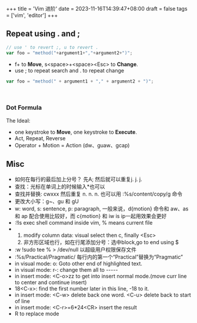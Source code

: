 +++
title = 'Vim 进阶'
date = 2023-11-16T14:39:47+08:00
draft = false
tags = ['vim', 'editor']
+++

## Repeat using . and ;

```javascript
// use ' to revert ;, u to revert .
var foo = "method("+argument1+","+argument2+")";
```

* f+ to **Move**, s\<space\>+\<space\>\<Esc\> to **Change**.
* use ; to repeat search and . to repeat change

```javascript
var foo = "method(" + argument1 + "," + argument2 + ")";
```
<br>

### Dot Formula
The Ideal:
* one keystroke to **Move**, one keystroke to **Execute**. 
* Act, Repeat, Reverse
* Operator + Motion = Action (dw、guaw、gcap)


## Misc
* 如何在每行的最后加上分号？ 先A; 然后就可以重复j. j. j.
* 查找：光标在单词上的时候输入*也可以
* 查找并替换: cwxxx<Esc> 然后重复 n. n. n.  也可以用 :%s/content/copy/g 命令
* 更改大小写：g~、gu 和 gU
* w: word, s: sentence, p: paragraph, 一般来说，d{motion} 命令和 aw、as 和 ap 配合使用比较好，而 c{motion} 和 iw is ip一起用效果会更好
* :!ls exec shell command inside vim, % means current file
* 1. modify column data: visual select then c, finally \<Esc\>
    2. 非方形区域也行，如在行尾添加分号：选中block,go to end using $
* :w !sudo tee % > /dev/null 以超级用户权限保存文件
* :%s/Practical/Pragmatic/ 每行内的第一个“Practical”替换为“Pragmatic”
* in visual mode: o: Goto other end of highlighted text.
* in visual mode: r-: change them all to -----
* in insert mode: \<C-o\>zz to get into insert normal mode.(move curr line to center and continue insert)
* 18\<C-x\>: find the first number later in this line, -18 to it.
* in insert mode: \<C-w\> delete back one word. \<C-u\> delete back to start of line
* in insert mode: \<C-r\>=6*24\<CR\> insert the result
* R to replace mode

